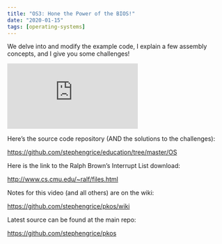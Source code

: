 ```yaml
---
title: "OS3: Hone the Power of the BIOS!"
date: "2020-01-15"
tags: [operating-systems]
---
```


We delve into and modify the example code, I explain a few assembly concepts, and I give you some challenges!

<!--truncate-->

<iframe className="youtube-video-player" src="https://www.youtube.com/embed/W3DdyiO3Fy8" title="YouTube video player" frameBorder="0" allow="accelerometer; autoplay; clipboard-write; encrypted-media; gyroscope; picture-in-picture" allowFullScreen></iframe>

Here’s the source code repository (AND the solutions to the challenges):

<https://github.com/stephengrice/education/tree/master/OS>

Here is the link to the Ralph Brown’s Interrupt List download:

<http://www.cs.cmu.edu/~ralf/files.html>

Notes for this video (and all others) are on the wiki:

<https://github.com/stephengrice/pkos/wiki>

Latest source can be found at the main repo:

<https://github.com/stephengrice/pkos>